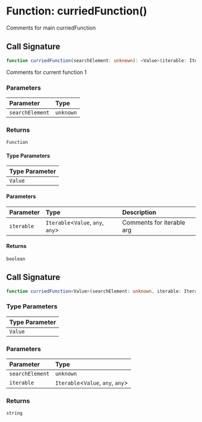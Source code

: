 # Function: curriedFunction()

Comments for main curriedFunction

## Call Signature

```ts
function curriedFunction(searchElement: unknown): <Value>(iterable: Iterable<Value, any, any>) => boolean
```

Comments for current function 1

### Parameters

| Parameter | Type |
| :------ | :------ |
| `searchElement` | `unknown` |

### Returns

`Function`

#### Type Parameters

| Type Parameter |
| :------ |
| `Value` |

#### Parameters

| Parameter | Type | Description |
| :------ | :------ | :------ |
| `iterable` | `Iterable`\<`Value`, `any`, `any`\> | Comments for iterable arg |

#### Returns

`boolean`

## Call Signature

```ts
function curriedFunction<Value>(searchElement: unknown, iterable: Iterable<Value, any, any>): string
```

### Type Parameters

| Type Parameter |
| :------ |
| `Value` |

### Parameters

| Parameter | Type |
| :------ | :------ |
| `searchElement` | `unknown` |
| `iterable` | `Iterable`\<`Value`, `any`, `any`\> |

### Returns

`string`
